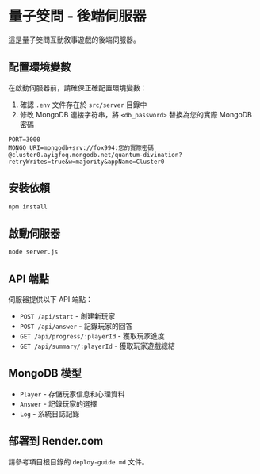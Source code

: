 # 量子筊問 - 後端伺服器

這是量子筊問互動敘事遊戲的後端伺服器。

## 配置環境變數

在啟動伺服器前，請確保正確配置環境變數：

1. 確認 `.env` 文件存在於 `src/server` 目錄中
2. 修改 MongoDB 連接字符串，將 `<db_password>` 替換為您的實際 MongoDB 密碼

```
PORT=3000
MONGO_URI=mongodb+srv://fox994:您的實際密碼@cluster0.ayigfoq.mongodb.net/quantum-divination?retryWrites=true&w=majority&appName=Cluster0
```

## 安裝依賴

```bash
npm install
```

## 啟動伺服器

```bash
node server.js
```

## API 端點

伺服器提供以下 API 端點：

- `POST /api/start` - 創建新玩家
- `POST /api/answer` - 記錄玩家的回答
- `GET /api/progress/:playerId` - 獲取玩家進度
- `GET /api/summary/:playerId` - 獲取玩家遊戲總結

## MongoDB 模型

- `Player` - 存儲玩家信息和心理資料
- `Answer` - 記錄玩家的選擇
- `Log` - 系統日誌記錄

## 部署到 Render.com

請參考項目根目錄的 `deploy-guide.md` 文件。 